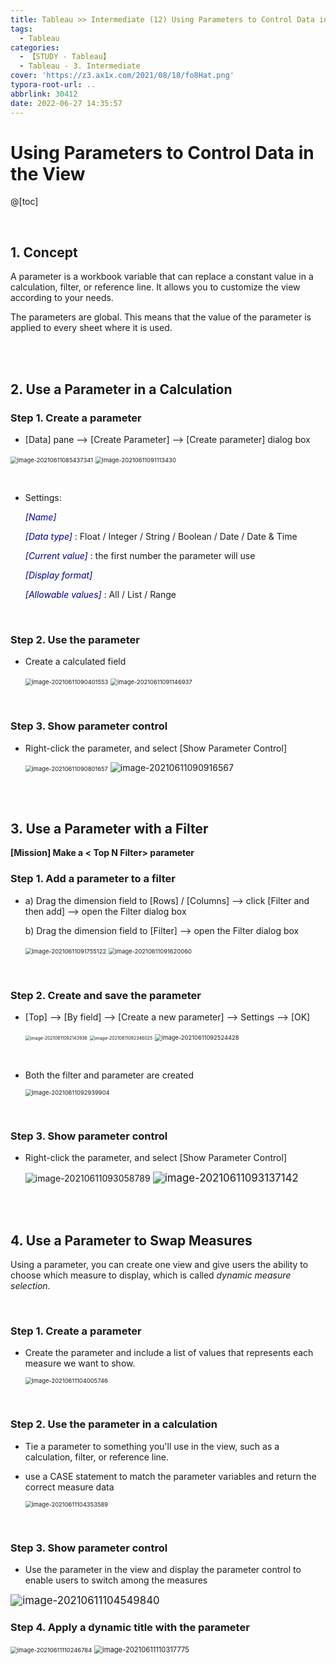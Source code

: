 ```yaml
---
title: Tableau >> Intermediate (12) Using Parameters to Control Data in the View
tags:
  - Tableau
categories:
  - 【STUDY - Tableau】
  - Tableau - 3. Intermediate
cover: 'https://z3.ax1x.com/2021/08/18/fo8Hat.png'
typora-root-url: ..
abbrlink: 30412
date: 2022-06-27 14:35:57
---
```


# Using Parameters to Control Data in the View

@[toc]

<br />

## **1. Concept**

A parameter is a workbook variable that can replace a constant value in a calculation, filter, or reference line. It allows you to customize the view according to your needs.

The parameters are global. This means that the value of the parameter is applied to every sheet where it is used. 

<br />

<br />

## **2. Use a Parameter in a Calculation**

### Step 1. Create a parameter

* [Data] pane --> [Create Parameter] --> [Create parameter] dialog box

​	   <img src="/images/S-Tableau-Intermediate-12-Using-Parameters-to-Control-Data-in-the-View/image-20210611085437341-16563141659221.png" alt="image-20210611085437341" style="zoom:67%;" /> 			<img src="/images/S-Tableau-Intermediate-12-Using-Parameters-to-Control-Data-in-the-View/image-20210611091113430.png" alt="image-20210611091113430" style="zoom:67%;" />

<br />

* Settings:

  *<font color = 'darkblue'>[Name]</font>*

  *<font color = 'darkblue'>[Data type]</font>* : Float / Integer / String / Boolean / Date / Date & Time

  *<font color = 'darkblue'>[Current value]</font>* : the first number the parameter will use

  *<font color = 'darkblue'>[Display format]</font>*

  *<font color = 'darkblue'>[Allowable values]</font>* : All / List / Range

  <br />

### Step 2. Use the parameter

* Create a calculated field

  <img src="/images/S-Tableau-Intermediate-12-Using-Parameters-to-Control-Data-in-the-View/image-20210611090401553-16563142111963.png" alt="image-20210611090401553" style="zoom:67%;" />			<img src="/images/S-Tableau-Intermediate-12-Using-Parameters-to-Control-Data-in-the-View/image-20210611091146937.png" alt="image-20210611091146937" style="zoom:67%;" />	

  <br />

### Step 3. Show parameter control

* Right-click the parameter, and select [Show Parameter Control]

  <img src="/images/S-Tableau-Intermediate-12-Using-Parameters-to-Control-Data-in-the-View/image-20210611090801657-16563142464645.png" alt="image-20210611090801657" style="zoom:67%;" />			![image-20210611090916567](/images/S-Tableau-Intermediate-12-Using-Parameters-to-Control-Data-in-the-View/image-20210611090916567.png)

<br />

<br />

## **3. Use a Parameter with a Filter**

**[Mission] Make a < Top N Filter> parameter**

### Step 1. Add a parameter to a filter

* a) Drag the dimension field to [Rows] / [Columns]  --> click [Filter and then add]  --> open the Filter dialog box

  b) Drag the dimension field to [Filter] --> open the Filter dialog box

  ​				<img src="/images/S-Tableau-Intermediate-12-Using-Parameters-to-Control-Data-in-the-View/image-20210611091755122-16563142644887.png" alt="image-20210611091755122" style="zoom:67%;" />			<img src="/images/S-Tableau-Intermediate-12-Using-Parameters-to-Control-Data-in-the-View/image-20210611091620060.png" alt="image-20210611091620060" style="zoom:67%;" />

<br />

### Step 2. Create and save the parameter

* [Top]  --> [By field]  --> [Create a new parameter]  --> Settings -->  [OK]

  <img src="/images/S-Tableau-Intermediate-12-Using-Parameters-to-Control-Data-in-the-View/image-20210611092143936-16563142848899.png" alt="image-20210611092143936" style="zoom:50%;" />		<img src="/images/S-Tableau-Intermediate-12-Using-Parameters-to-Control-Data-in-the-View/image-20210611092346025-165631429595711.png" alt="image-20210611092346025" style="zoom: 50%;" />		<img src="/images/S-Tableau-Intermediate-12-Using-Parameters-to-Control-Data-in-the-View/image-20210611092524428.png" alt="image-20210611092524428" style="zoom:67%;" />

  <br />

* Both the filter and parameter are created

  <img src="/images/S-Tableau-Intermediate-12-Using-Parameters-to-Control-Data-in-the-View/image-20210611092939904.png" alt="image-20210611092939904" style="zoom: 67%;" />

<br />

### Step 3. Show parameter control

* Right-click the parameter, and select [Show Parameter Control]

  ![image-20210611093058789](/images/S-Tableau-Intermediate-12-Using-Parameters-to-Control-Data-in-the-View/image-20210611093058789-165631432561313.png)			<img src="/images/S-Tableau-Intermediate-12-Using-Parameters-to-Control-Data-in-the-View/image-20210611093137142.png" alt="image-20210611093137142" style="zoom:120%;" />

<br />

<br />

## **4. Use a Parameter to Swap Measures**

Using a parameter, you can create one view and give users the ability to choose which measure to display, which is called *dynamic measure selection*. 

<br />

### Step 1. Create a parameter

* Create the parameter and include a list of values that represents each measure we want to show.

  <img src="/images/S-Tableau-Intermediate-12-Using-Parameters-to-Control-Data-in-the-View/image-20210611104005746.png" alt="image-20210611104005746" style="zoom: 67%;" />

<br />

### Step 2. Use the parameter in a calculation

* Tie a parameter to something you'll use in the view, such as a calculation, filter, or reference line.

* use a CASE statement to match the parameter variables and return the correct measure data

  <img src="/images/S-Tableau-Intermediate-12-Using-Parameters-to-Control-Data-in-the-View/image-20210611104353589.png" alt="image-20210611104353589" style="zoom: 67%;" />

<br />

### Step 3. Show parameter control

* Use the parameter in the view and display the parameter control to enable users to switch among the measures

<img src="/images/S-Tableau-Intermediate-12-Using-Parameters-to-Control-Data-in-the-View/image-20210611104549840.png" alt="image-20210611104549840" style="zoom:120%;" />

<br />

### Step 4. Apply a dynamic title with the parameter

<img src="/images/S-Tableau-Intermediate-12-Using-Parameters-to-Control-Data-in-the-View/image-20210611110246784-165631438763515.png" alt="image-20210611110246784" style="zoom:67%;" /> 		<img src="/images/S-Tableau-Intermediate-12-Using-Parameters-to-Control-Data-in-the-View/image-20210611110317775.png" alt="image-20210611110317775" style="zoom: 80%;" />

<br />

<br />
